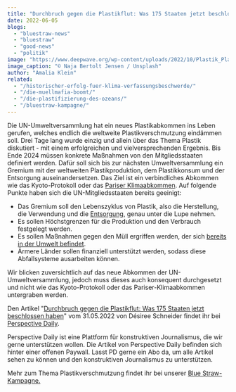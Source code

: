 ```yaml
---
title: "Durchbruch gegen die Plastikflut: Was 175 Staaten jetzt beschlossen haben"
date: 2022-06-05
blogs: 
  - "bluestraw-news"
  - "bluestraw"
  - "good-news"
  - "politik"
image: "https://www.deepwave.org/wp-content/uploads/2022/10/Plastik_Plastikflut_naja-bertolt-jensen-unsplash-scaled.jpg"
image_caption: "© Naja Bertolt Jensen / Unsplash"
author: "Amalia Klein"
related: 
  - "/historischer-erfolg-fuer-klima-verfassungsbeschwerde/"
  - "/die-muellmafia-boomt/"
  - "/die-plastifizierung-des-ozeans/"
  - "/bluestraw-kampagne/"
---
```


Die UN-Umweltversammlung hat ein neues Plastikabkommen ins Leben gerufen, welches endlich die weltweite Plastikverschmutzung eindämmen soll. Drei Tage lang wurde einzig und allein über das Thema Plastik diskutiert - mit einem erfolgreichen und vielversprechenden Ergebnis. Bis Ende 2024 müssen konkrete Maßnahmen von den Mitgliedsstaaten definiert werden. Dafür soll sich bis zur nächsten Umweltversammlung ein Gremium mit der weltweiten Plastikproduktion, dem Plastikkonsum und der Entsorgung auseinandersetzen. Das Ziel ist ein verbindliches Abkommen wie das Kyoto-Protokoll oder das [Pariser Klimaabkommen](https://www.deepwave.org/historischer-erfolg-fuer-klima-verfassungsbeschwerde/). Auf folgende Punkte haben sich die UN-Mitgliedsstaaten bereits geeinigt:

- Das Gremium soll den Lebenszyklus von Plastik, also die Herstellung, die Verwendung und die [Entsorgung](https://www.deepwave.org/die-muellmafia-boomt/), genau unter die Lupe nehmen.
- Es sollen Höchstgrenzen für die Produktion und den Verbrauch festgelegt werden.
- Es sollen Maßnahmen gegen den Müll ergriffen werden, der sich [bereits in der Umwelt befindet](https://www.deepwave.org/die-plastifizierung-des-ozeans/).
- Ärmere Länder sollen finanziell unterstützt werden, sodass diese Abfallsysteme ausarbeiten können.

Wir blicken zuversichtlich auf das neue Abkommen der UN-Umweltversammlung, jedoch muss dieses auch konsequent durchgesetzt und nicht wie das Kyoto-Protokoll oder das Pariser-Klimaabkommen untergraben werden.

Den Artikel "[Durchbruch gegen die Plastikflut: Was 175 Staaten jetzt beschlossen haben](https://perspective-daily.de/article/2153-durchbruch-gegen-die-plastikflut-was-175-staaten-jetzt-beschlossen-haben/4muSMWRO)" vom 31.05.2022 von Désiree Schneider findet ihr bei [Perspective Daily](https://perspective-daily.de/).

Perspective Daily ist eine Plattform für konstruktiven Journalismus, die wir gerne unterstützen wollen. Die Artikel von Perspective Daily befinden sich hinter einer offenen Paywall. Lasst PD gerne ein Abo da, um alle Artikel sehen zu können und den konstruktiven Journalismus zu unterstützen.

Mehr zum Thema Plastikverschmutzung findet ihr bei unserer [Blue Straw-Kampagne.](https://www.deepwave.org/bluestraw-kampagne/)
